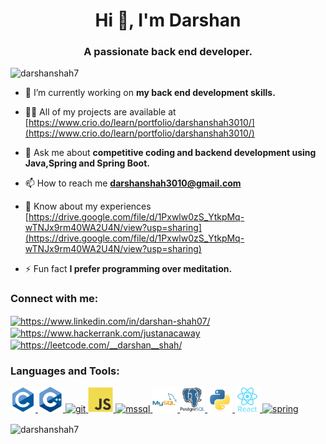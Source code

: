 
<!--
**DarshanShah7/DarshanShah7** is a ✨ _special_ ✨ repository because its `README.md` (this file) appears on your GitHub profile.

Here are some ideas to get you started:

- 🔭 I’m currently working on ...
- 🌱 I’m currently learning ...
- 👯 I’m looking to collaborate on ...
- 🤔 I’m looking for help with ...
- 💬 Ask me about ...
- 📫 How to reach me: ...
- 😄 Pronouns: ...
- ⚡ Fun fact: ...
-->
<h1 align="center">Hi 👋, I'm Darshan</h1>
<h3 align="center">A passionate back end developer.</h3>

<p align="left"> <img src="https://komarev.com/ghpvc/?username=darshanshah7&label=Profile%20views&color=0e75b6&style=flat" alt="darshanshah7" /> </p>

- 🔭 I’m currently working on **my back end development skills.**

- 👨‍💻 All of my projects are available at [https://www.crio.do/learn/portfolio/darshanshah3010/](https://www.crio.do/learn/portfolio/darshanshah3010/)

- 💬 Ask me about **competitive coding and backend development using Java,Spring and Spring Boot.**

- 📫 How to reach me **darshanshah3010@gmail.com**

- 📄 Know about my experiences [https://drive.google.com/file/d/1Pxwlw0zS_YtkpMq-wTNJx9rm40WA2U4N/view?usp=sharing](https://drive.google.com/file/d/1Pxwlw0zS_YtkpMq-wTNJx9rm40WA2U4N/view?usp=sharing)

- ⚡ Fun fact **I prefer programming over meditation.**

<h3 align="left">Connect with me:</h3>
<p align="left">
<a href="https://www.linkedin.com/in/darshan-shah07/" target="blank"><img align="center" src="https://raw.githubusercontent.com/rahuldkjain/github-profile-readme-generator/master/src/images/icons/Social/linked-in-alt.svg" alt="https://www.linkedin.com/in/darshan-shah07/" height="30" width="40" /></a>
<a href="https://www.hackerrank.com/justanacaway" target="blank"><img align="center" src="https://raw.githubusercontent.com/rahuldkjain/github-profile-readme-generator/master/src/images/icons/Social/hackerrank.svg" alt="https://www.hackerrank.com/justanacaway" height="30" width="40" /></a>
<a href="https://leetcode.com/__darshan__shah/" target="blank"><img align="center" src="https://raw.githubusercontent.com/rahuldkjain/github-profile-readme-generator/master/src/images/icons/Social/leet-code.svg" alt="https://leetcode.com/__darshan__shah/" height="30" width="40" /></a>
</p>

<h3 align="left">Languages and Tools:</h3>
<p align="left"> <a href="https://www.cprogramming.com/" target="_blank" rel="noreferrer"> <img src="https://raw.githubusercontent.com/devicons/devicon/master/icons/c/c-original.svg" alt="c" width="40" height="40"/> </a> <a href="https://www.w3schools.com/cpp/" target="_blank" rel="noreferrer"> <img src="https://raw.githubusercontent.com/devicons/devicon/master/icons/cplusplus/cplusplus-original.svg" alt="cplusplus" width="40" height="40"/> </a> <a href="https://git-scm.com/" target="_blank" rel="noreferrer"> <img src="https://www.vectorlogo.zone/logos/git-scm/git-scm-icon.svg" alt="git" width="40" height="40"/> </a> <a href="https://developer.mozilla.org/en-US/docs/Web/JavaScript" target="_blank" rel="noreferrer"> <img src="https://raw.githubusercontent.com/devicons/devicon/master/icons/javascript/javascript-original.svg" alt="javascript" width="40" height="40"/> </a> <a href="https://www.microsoft.com/en-us/sql-server" target="_blank" rel="noreferrer"> <img src="https://www.svgrepo.com/show/303229/microsoft-sql-server-logo.svg" alt="mssql" width="40" height="40"/> </a> <a href="https://www.mysql.com/" target="_blank" rel="noreferrer"> <img src="https://raw.githubusercontent.com/devicons/devicon/master/icons/mysql/mysql-original-wordmark.svg" alt="mysql" width="40" height="40"/> </a> <a href="https://www.postgresql.org" target="_blank" rel="noreferrer"> <img src="https://raw.githubusercontent.com/devicons/devicon/master/icons/postgresql/postgresql-original-wordmark.svg" alt="postgresql" width="40" height="40"/> </a> <a href="https://www.python.org" target="_blank" rel="noreferrer"> <img src="https://raw.githubusercontent.com/devicons/devicon/master/icons/python/python-original.svg" alt="python" width="40" height="40"/> </a> <a href="https://reactjs.org/" target="_blank" rel="noreferrer"> <img src="https://raw.githubusercontent.com/devicons/devicon/master/icons/react/react-original-wordmark.svg" alt="react" width="40" height="40"/> </a> <a href="https://spring.io/" target="_blank" rel="noreferrer"> <img src="https://www.vectorlogo.zone/logos/springio/springio-icon.svg" alt="spring" width="40" height="40"/> </a> </p>

<p><img align="center" src="https://github-readme-stats.vercel.app/api/top-langs?username=darshanshah7&show_icons=true&locale=en&layout=compact" alt="darshanshah7" /></p>


